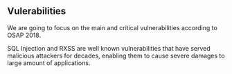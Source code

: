 ## Vulerabilities
We are going to focus on the main and critical vulnerabilities according to OSAP 2018.

SQL Injection and RXSS are well known vulnerabilities that have served malicious attackers for decades, enabling them to cause severe damages to large amount of applications.
